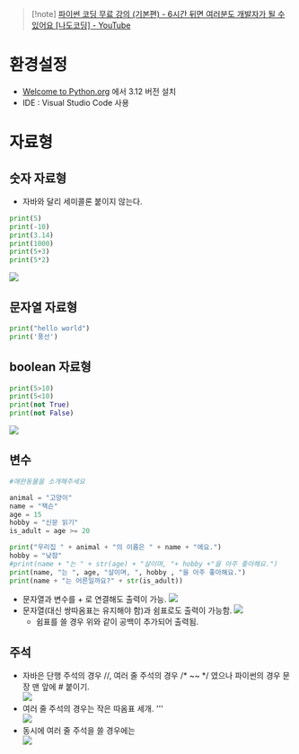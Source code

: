 >[!note] [파이썬 코딩 무료 강의 (기본편) - 6시간 뒤면 여러분도 개발자가 될 수 있어요 [나도코딩] - YouTube](https://www.youtube.com/watch?v=kWiCuklohdY) 


# 환경설정
- [Welcome to Python.org](https://www.python.org) 에서 3.12 버전 설치
- IDE : Visual Studio Code 사용

# 자료형

## 숫자 자료형
- 자바와 달리 세미콜론 붙이지 않는다.
```py
print(5)
print(-10)
print(3.14)
print(1000)
print(5+3)
print(5*2)
```

![](https://i.imgur.com/hlucWac.png)

## 문자열 자료형
```py
print("hello world") 
print('풍선')
```

## boolean 자료형
```py
print(5>10)
print(5<10)
print(not True)
print(not False)
```

![](https://i.imgur.com/Gz1b1Xq.png)

## 변수
```py
#애완동물을 소개해주세요

animal = "고양이"
name = "잭슨"
age = 15
hobby = "신문 읽기"
is_adult = age >= 20

print("우리집 " + animal + "의 이름은 " + name + "에요.")
hobby = "낮잠"
#print(name + "는 " + str(age) + "살이며, "+ hobby +"을 아주 좋아해요.")
print(name, "는 ", age, "살이며, ", hobby , "을 아주 좋아해요.")
print(name + "는 어른일까요?" + str(is_adult))
```

- 문자열과 변수를 + 로 연결해도 출력이 가능.
	![](https://i.imgur.com/62BgCcW.png)
- 문자열(대신 쌍따옴표는 유지해야 함)과 쉼표로도 출력이 가능함.
	![](https://i.imgur.com/Ojwb2uL.png)
	- 쉼표를 쓸 경우 위와 같이 공백이 추가되어 출력됨.

## 주석
- 자바은 단행 주석의 경우 //, 여러 줄 주석의 경우 /* ~~ */ 였으나 파이썬의 경우 문장 맨 앞에 # 붙이기. <br>
![](https://i.imgur.com/zDjN5L3.png)
- 여러 줄 주석의 경우는 작은 따옴표 세개. ''' <br>
![](https://i.imgur.com/PAXkqLi.png)
 - 동시에 여러 줄 주석을 쓸 경우에는 <br>
![](https://i.imgur.com/QHaSAkd.png)

